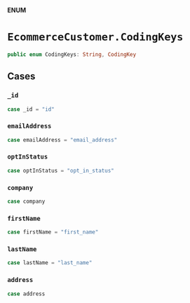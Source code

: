 **ENUM**

# `EcommerceCustomer.CodingKeys`

```swift
public enum CodingKeys: String, CodingKey
```

## Cases
### `_id`

```swift
case _id = "id"
```

### `emailAddress`

```swift
case emailAddress = "email_address"
```

### `optInStatus`

```swift
case optInStatus = "opt_in_status"
```

### `company`

```swift
case company
```

### `firstName`

```swift
case firstName = "first_name"
```

### `lastName`

```swift
case lastName = "last_name"
```

### `address`

```swift
case address
```
